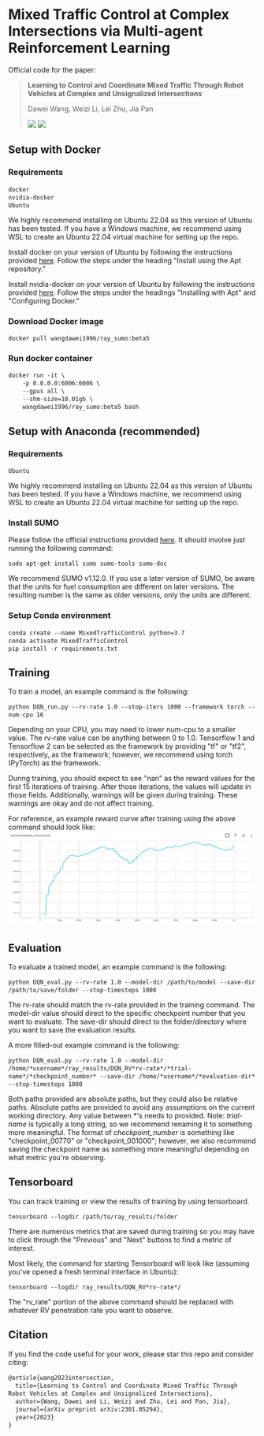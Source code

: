 # Mixed Traffic Control at Complex Intersections via Multi-agent Reinforcement Learning
Official code for the paper:

> **Learning to Control and Coordinate Mixed Traffic Through Robot Vehicles at Complex and Unsignalized Intersections**
>
> Dawei Wang, Weizi Li, Lei Zhu, Jia Pan
>
> <a href='https://arxiv.org/abs/2301.05294'><img src='https://img.shields.io/badge/arXiv-2301.05294-red'></a> <a href='https://sites.google.com/view/mixedtrafficcontrol/'><img src='https://img.shields.io/badge/Project-Video-Green'></a>


## Setup with Docker 
### Requirements
    docker
    nvidia-docker
    Ubuntu

We highly recommend installing on Ubuntu 22.04 as this version of Ubuntu has been tested. If you have a Windows machine, we recommend using WSL to create an Ubuntu 22.04 virtual machine for setting up the repo.

Install docker on your version of Ubuntu by following the instructions provided [here](https://docs.docker.com/engine/install/ubuntu/).
Follow the steps under the heading "Install using the Apt repository."

Install nvidia-docker on your version of Ubuntu by following the instructions provided [here](https://docs.nvidia.com/datacenter/cloud-native/container-toolkit/latest/install-guide.html).
Follow the steps under the headings "Installing with Apt" and "Configuring Docker."

### Download Docker image
    docker pull wangdawei1996/ray_sumo:beta5

### Run docker container
    docker run -it \
        -p 0.0.0.0:6006:6006 \
        --gpus all \
        --shm-size=10.01gb \
        wangdawei1996/ray_sumo:beta5 bash

## Setup with Anaconda (recommended)
### Requirements
    Ubuntu

We highly recommend installing on Ubuntu 22.04 as this version of Ubuntu has been tested. If you have a Windows machine, we recommend using WSL to create an Ubuntu 22.04 virtual machine for setting up the repo.

### Install SUMO
Please follow the official instructions provided [here](https://sumo.dlr.de/docs/Installing/index.html).
It should involve just running the following command:
```
sudo apt-get install sumo sumo-tools sumo-doc
```
We recommend SUMO v1.12.0. If you use a later version of SUMO, be aware that the units for fuel consumption are different on later versions. The resulting number is the same as older versions, only the units are different.

### Setup Conda environment
    conda create --name MixedTrafficControl python=3.7
    conda activate MixedTrafficControl
    pip install -r requirements.txt

## Training
    
To train a model, an example command is the following:
```
python DQN_run.py --rv-rate 1.0 --stop-iters 1000 --framework torch --num-cpu 16
```       

Depending on your CPU, you may need to lower num-cpu to a smaller value. The rv-rate value can be anything between 0 to 1.0. Tensorflow 1 and Tensorflow 2 can be selected as the framework by providing "tf" or "tf2", respectively, as the framework; however, we recommend using torch (PyTorch) as the framework.

During training, you should expect to see "nan" as the reward values for the first 15 iterations of training. After those iterations, the values will update in those fields. Additionally, warnings will be given during training. These warnings are okay and do not affect training.

For reference, an example reward curve after training using the above command should look like:
![reward_curve](img/reward_curve.png)

## Evaluation
To evaluate a trained model, an example command is the following:
```
python DQN_eval.py --rv-rate 1.0 --model-dir /path/to/model --save-dir /path/to/save/folder --stop-timesteps 1000
```

The rv-rate should match the rv-rate provided in the training command. The model-dir value should direct to the specific checkpoint number that you want to evaluate. The save-dir should direct to the folder/directory where you want to save the evaluation results.

A more filled-out example command is the following:
```
python DQN_eval.py --rv-rate 1.0 --model-dir /home/*username*/ray_results/DQN_RV*rv-rate*/*trial-name*/*checkpoint_number* --save-dir /home/*username*/*evaluation-dir* --stop-timesteps 1000
```

Both paths provided are absolute paths, but they could also be relative paths. Absolute paths are provided to avoid any assumptions on the current working directory. Any value between *'s needs to provided. Note: *trial-name* is typically a long string, so we recommend renaming it to something more meaningful. The format of *checkpoint_number* is something like "checkpoint_00770" or "checkpoint_001000"; however, we also recommend saving the checkpoint name as something more meaningful depending on what metric you're observing.


## Tensorboard
You can track training or view the results of training by using tensorboard.
```
tensorboard --logdir /path/to/ray_results/folder
```

There are numerous metrics that are saved during training so you may have to click through the "Previous" and "Next" buttons to find a metric of interest.

Most likely, the command for starting Tensorboard will look like (assuming you've opened a fresh terminal interface in Ubuntu):
```
tensorboard --logdir ray_results/DQN_RV*rv-rate*/
```

The "rv_rate" portion of the above command should be replaced with whatever RV penetration rate you want to observe.


## **Citation**

If you find the code useful for your work, please star this repo and consider citing:

```
@article{wang2023intersection,
  title={Learning to Control and Coordinate Mixed Traffic Through Robot Vehicles at Complex and Unsignalized Intersections},
  author={Wang, Dawei and Li, Weizi and Zhu, Lei and Pan, Jia},
  journal={arXiv preprint arXiv:2301.05294},
  year={2023}
}
```
